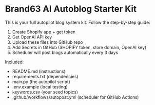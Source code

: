 # Brand63 AI Autoblog Starter Kit

This is your full autopilot blog system kit. Follow the step-by-step guide:
1. Create Shopify app + get token
2. Get OpenAI API key
3. Upload these files into GitHub repo
4. Add Secrets in GitHub (SHOPIFY token, store domain, OpenAI key)
5. Scheduler will post blogs automatically every 3 days

Included:
- README.md (instructions)
- requirements.txt (dependencies)
- main.py (the autopilot script)
- .env.example (local testing)
- keywords.csv (your seed topics)
- .github/workflows/autopost.yml (scheduler for GitHub Actions)
